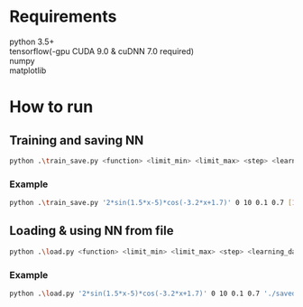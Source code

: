 # Requirements
python 3.5+ <br>
tensorflow(-gpu CUDA 9.0 & cuDNN 7.0 required) <br>
numpy <br>
matplotlib

# How to run
Training and saving NN
----
```bash
python .\train_save.py <function> <limit_min> <limit_max> <step> <learning_data_ratio> <hidden_layers_num>
```
### Example
```bash
python .\train_save.py '2*sin(1.5*x-5)*cos(-3.2*x+1.7)' 0 10 0.1 0.7 [10]
```
Loading & using NN from file
---
```bash
python .\load.py <function> <limit_min> <limit_max> <step> <learning_data_ratio> <path_to_model>
```
### Example
```bash
python .\load.py '2*sin(1.5*x-5)*cos(-3.2*x+1.7)' 0 10 0.1 0.7 './saved.model/model_save'
```
